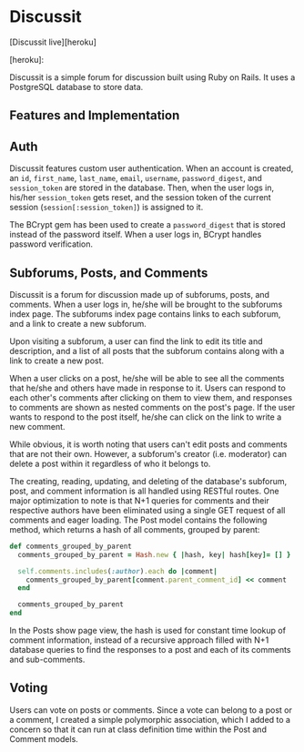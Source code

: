 # Discussit

[Discussit live][heroku]

[heroku]: 

Discussit is a simple forum for discussion built using Ruby on Rails. It uses a PostgreSQL database to store data.

## Features and Implementation

## Auth

Discussit features custom user authentication. When an account is created, an `id`, `first_name`, `last_name`, `email`, `username`, `password_digest`, and `session_token` are stored in the database. Then, when the user logs in, his/her `session_token` gets reset, and the session token of the current session (`session[:session_token]`) is assigned to it.

The BCrypt gem has been used to create a `password_digest` that is stored instead of the password itself. When a user logs in, BCrypt handles password verification.

## Subforums, Posts, and Comments

Discussit is a forum for discussion made up of subforums, posts, and comments. When a user logs in, he/she will be brought to the subforums index page. The subforums index page contains links to each subforum, and a link to create a new subforum.

Upon visiting a subforum, a user can find the link to edit its title and description, and a list of all posts that the subforum contains along with a link to create a new post.

When a user clicks on a post, he/she will be able to see all the comments that he/she and others have made in response to it. Users can respond to each other's comments after clicking on them to view them, and responses to comments are shown as nested comments on the post's page. If the user wants to respond to the post itself, he/she can click on the link to write a new comment.

While obvious, it is worth noting that users can't edit posts and comments that are not their own. However, a subforum's creator (i.e. moderator) can delete a post within it regardless of who it belongs to.

The creating, reading, updating, and deleting of the database's subforum, post, and comment information is all handled using RESTful routes. One major optimization to note is that N+1 queries for comments and their respective authors have been eliminated using a single GET request of all comments and eager loading. The Post model contains the following method, which returns a hash of all comments, grouped by parent:

```ruby
def comments_grouped_by_parent
  comments_grouped_by_parent = Hash.new { |hash, key| hash[key]= [] }

  self.comments.includes(:author).each do |comment|
    comments_grouped_by_parent[comment.parent_comment_id] << comment
  end

  comments_grouped_by_parent
end
```

In the Posts show page view, the hash is used for constant time lookup of comment information, instead of a recursive approach filled with N+1 database queries to find the responses to a post and each of its comments and sub-comments.

## Voting

Users can vote on posts or comments. Since a vote can belong to a post or a comment, I created a simple polymorphic association, which I added to a concern so that it can run at class definition time within the Post and Comment models.
